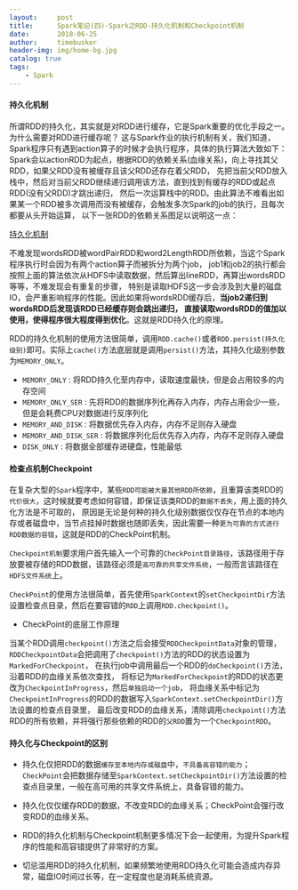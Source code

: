 ```yaml
---
layout:     post
title:      Spark笔记(四)-Spark之RDD-持久化机制和Checkpoint机制
date:       2018-06-25
author:     timebusker
header-img: img/home-bg.jpg
catalog: true
tags:
    - Spark
---
```


#### 持久化机制

所谓RDD的持久化，其实就是对RDD进行缓存，它是Spark重要的优化手段之一。为什么需要对RDD进行缓存呢？
这与Spark作业的执行机制有关，我们知道，Spark程序只有遇到action算子的时候才会执行程序，具体的执行算法大致如下：
Spark会以actionRDD为起点，根据RDD的依赖关系(血缘关系)，向上寻找其父RDD，如果父RDD没有被缓存且该父RDD还存在着父RDD，
先把当前父RDD放入栈中，然后对当前父RDD继续递归调用该方法，直到找到有缓存的RDD或起点RDD(没有父RDD)才跳出递归，
然后一次运算栈中的RDD。由此算法不难看出如果某一个RDD被多次调用而没有被缓存，会触发多次Spark的job的执行，且每次都要从头开始运算，
以下一张RDD的依赖关系图足以说明这一点：

[持久化机制](/img/spark/4/5.png)

不难发现wordsRDD被wordPairRDD和word2LengthRDD所依赖，当这个Spark程序执行时会因为有两个action算子而被拆分为两个job，
job1和job2的执行都会按照上面的算法依次从HDFS中读取数据，然后算出lineRDD，再算出wordsRDD等等，不难发现会有重复的步骤，
特别是读取HDFS这一步会涉及到大量的磁盘IO，会严重影响程序的性能。因此如果将wordsRDD缓存后，**当job2递归到wordsRDD后发现该RDD已经缓存则会跳出递归，
直接读取wordsRDD的值加以使用，使得程序很大程度得到优化**。这就是RDD持久化的原理。

RDD的持久化机制的使用方法很简单，调用`RDD.cache()`或者`RDD.persist(持久化级别)`即可。实际上`cache()`方法底层就是调用`persist()`方法，其持久化级别参数为`MEMORY_ONLY`。

- `MEMORY_ONLY` : 将RDD持久化至内存中，读取速度最快，但是会占用较多的内存空间
- `MEMORY_ONLY_SER` : 先将RDD的数据序列化再存入内存，内存占用会少一些，但是会耗费CPU对数据进行反序列化
- `MEMORY_AND_DISK` : 将数据优先存入内存，内存不足则存入硬盘
- `MEMORY_AND_DISK_SER` : 将数据序列化后优先存入内存，内存不足则存入硬盘
- `DISK_ONLY` : 将数据全部缓存进硬盘，性能最低

#### 检查点机制Checkpoint

在复杂大型的`Spark`程序中，某些`RDD可能被大量其他RDD所依赖`，且重算该类RDD的`代价很大`，这时候就要考虑如何容错，即保证该类RDD的`数据不丢失`，用上面的持久化方法是不可取的，
原因是无论是何种的持久化级别数据仅仅存在节点的本地内存或者磁盘中，当节点挂掉时数据也随即丢失，因此需要一种`更为可靠的方式进行RDD数据的容错`，这就是RDD的CheckPoint机制。

`Checkpoint机制`要求用户首先输入一个可靠的`CheckPoint目录路径`，该路径用于存放要被存储的RDD数据，该路径必须是`高可靠的共享文件系统`，一般而言该路径在`HDFS文件系统`上。

`CheckPoint`的使用方法很简单，首先使用`SparkContext`的`setCheckpointDir`方法设置检查点目录，然后在要容错的`RDD`上调用`RDD.checkpoint()`。

- CheckPoint的底层工作原理

当某个RDD调用`checkpoint()`方法之后会接受`RDDCheckpointData`对象的管理，
`RDDCheckpointData`会把调用了`checkpoint()`方法的RDD的状态设置为`MarkedForCheckpoint`，
在执行job中调用最后一个RDD的`doCheckpoint()`方法，沿着RDD的血缘关系依次查找，
将标记为`MarkedForCheckpoint`的RDD的状态更改为`CheckpointInProgress`，然后`单独启动一个job`，
将血缘关系中标记为`CheckpointInProgress`的RDD的数据写入`SparkContext.setCheckpointDir()`方法设置的检查点目录里，
最后改变RDD的血缘关系，清除调用`checkpoint()`方法RDD的所有依赖，并将强行那些依赖的RDD的`父RDD`置为一个`CheckpointRDD`。


#### 持久化与Checkpoint的区别

- 持久化仅把RDD的数据`缓存至本地内存或磁盘`中，`不具备高容错的能力`；`CheckPoint`会把数据存储至`SparkContext.setCheckpointDir()`方法设置的检查点目录里，一般在高可用的共享文件系统上，具备容错的能力。

- 持久化仅仅缓存RDD的数据，不改变RDD的血缘关系；CheckPoint会强行改变RDD的血缘关系。

- RDD的持久化机制与Checkpoint机制更多情况下会一起使用，为提升Spark程序的性能和高容错提供了非常好的方案。

- 切忌滥用RDD的持久化机制，如果频繁地使用RDD持久化可能会造成内存异常，磁盘IO时间过长等，在一定程度也是消耗系统资源。

